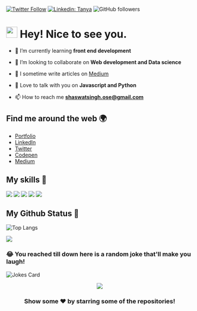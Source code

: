 [![Twitter Follow](https://img.shields.io/twitter/follow/_ShaswatSingh19?label=Follow)](https://twitter.com/intent/follow?screen_name=_ShaswatSingh19)
[![Linkedin: Tanya](https://img.shields.io/badge/-Shaswat-blue?style=flat-square&logo=Linkedin&logoColor=white&link=https://www.linkedin.com/in/shaswatsingh19/)](https://www.linkedin.com/in/shaswatsingh19/)
![GitHub followers](https://img.shields.io/github/followers/shaswatsingh19?label=Follow&style=social)
<h1><img src="https://emojis.slackmojis.com/emojis/images/1531849430/4246/blob-sunglasses.gif?1531849430" width="30"/> Hey! Nice to see you.</h1>

- 🌱 I’m currently learning **front end development**

- 👯 I’m looking to collaborate on **Web development and Data science**

- 📝 I sometime write articles on [Medium](https://medium.com/@shaswatsingh19)

- 💬 Love to talk with you on **Javascript and Python**

- 📫 How to reach me **shaswatsingh.ose@gmail.com**


## Find me around the web 🌍

- [Portfolio](https://shaswatsingh.vercel.app)
- [LinkedIn](https://www.linkedin.com/in/shaswatsingh19/)
- [Twitter](https://twitter.com/_ShaswatSingh19)
- [Codepen](https://codepen.io/shaswat-singh)
- [Medium](https://medium.com/@shaswatsingh19)

## My skills 🚀

![](https://img.shields.io/badge/Python-3776AB?style=for-the-badge&logo=python&logoColor=white)
![](https://img.shields.io/badge/HTML5-E34F26?style=for-the-badge&logo=html5&logoColor=white)
![](https://img.shields.io/badge/CSS3-1572B6?style=for-the-badge&logo=css3&logoColor=white)
![](https://img.shields.io/badge/JavaScript-F7DF1E?style=for-the-badge&logo=javascript&logoColor=black)
![](https://img.shields.io/badge/java-%23ED8B00.svg?style=for-the-badge&logo=java&logoColor=black&background=grey)

## My Github Status 🦸

<span align="left">

![Top Langs](https://github-readme-stats.vercel.app/api/top-langs/?username=shaswatsingh19&hide=jupyter%20notebook&langs_count=6&theme=dark&layout=compact)</span>

<!-- ![](https://github-readme-stats.vercel.app/api?username=shaswatsingh19&show_icons=true&theme=dark&title_color=fff&text_color=fff) -->

![](https://github-readme-streak-stats.herokuapp.com/?user=shaswatsingh19&theme=blue-green)
<!-- 
## Watch my contributions get eaten by a snake 🐍
![snake gif](https://github.com/shaswatsingh19/Actions/blob/output/github-contribution-grid-snake.svg) -->

### 😂 You reached till down here is a random joke that'll make you laugh!
![Jokes Card](https://readme-jokes.vercel.app/api)


<p align='center'><img src='https://visitor-badge.laobi.icu/badge?page_id=shaswatsingh19'></p>

<div align="center">

### Show some ❤️ by starring some of the repositories!
</div>
